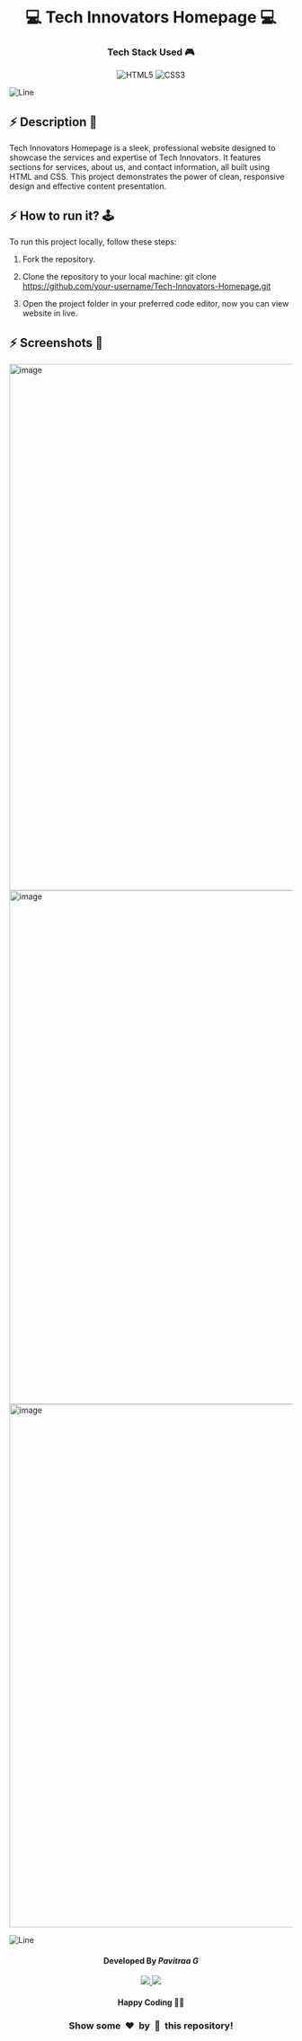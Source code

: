 <h1 align='center'><b>💻 Tech Innovators Homepage 💻</b></h1>

<!-- -------------------------------------------------------------------------------------------------------------- -->

<h3 align='center'>Tech Stack Used 🎮</h3>


<div align='center'>

  ![HTML5](https://img.shields.io/badge/html5-%23E34F26.svg?style=for-the-badge&logo=html5&logoColor=white)
  ![CSS3](https://img.shields.io/badge/css3-%231572B6.svg?style=for-the-badge&logo=css3&logoColor=white)

</div>


![Line](https://github.com/Avdhesh-Varshney/WebMasterLog/assets/114330097/4b78510f-a941-45f8-a9d5-80ed0705e847)

<!-- -------------------------------------------------------------------------------------------------------------- -->

## :zap: Description 📃

<div>
    <p>Tech Innovators Homepage is a sleek, professional website designed to showcase the services and expertise of Tech Innovators. It features sections for services, about us, and contact information, all built using HTML and CSS. This project demonstrates the power of clean, responsive design and effective content presentation.</p>

</div>


<!-- -------------------------------------------------------------------------------------------------------------- -->

## :zap: How to run it? 🕹️

<div>
    <p>To run this project locally, follow these steps:

1. Fork the repository.

2. Clone the repository to your local machine:
    git clone https://github.com/your-username/Tech-Innovators-Homepage.git

3. Open the project folder in your preferred code editor, now you can view website in live.

</p>
</div>

<!-- -------------------------------------------------------------------------------------------------------------- -->

## :zap: Screenshots 📸
<!-- add the screenshot of the project (Mandatory) -->
<img width="937" alt="image" src="https://github.com/user-attachments/assets/0e2f0d73-978a-4e26-a457-30dc27887f40">
<img width="914" alt="image" src="https://github.com/user-attachments/assets/418f2f15-6fa8-473a-b06d-8e6d15923bbb">
<img width="931" alt="image" src="https://github.com/user-attachments/assets/0b14b767-af37-4a08-abb6-b41f54df0a88">



![Line](https://github.com/Avdhesh-Varshney/WebMasterLog/assets/114330097/4b78510f-a941-45f8-a9d5-80ed0705e847)

<!-- -------------------------------------------------------------------------------------------------------------- -->

<h4 align='center'>Developed By <b><i>Pavitraa G</i></b></h4>
<p align='center'>
  <a href='https://www.linkedin.com/in/pavitraa-g/'>
    <img src='https://img.shields.io/badge/linkedin-%230077B5.svg?style=for-the-badge&logo=linkedin&logoColor=white' />
  </a>
  <a href='https://github.com/pavitraag'>
    <img src='https://img.shields.io/badge/github-%23121011.svg?style=for-the-badge&logo=github&logoColor=white' />
  </a>
</p>

<h4 align='center'>Happy Coding 🧑‍💻</h4>

<h3 align="center">Show some &nbsp;❤️&nbsp; by &nbsp;🌟&nbsp; this repository!</h3>

